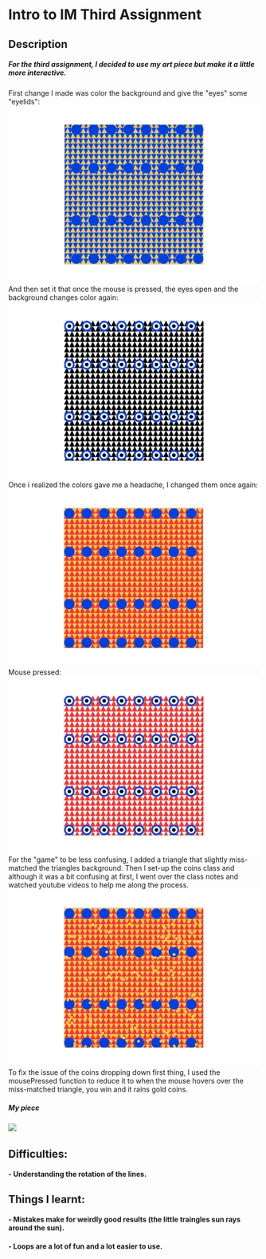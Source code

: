 # Intro to IM Third Assignment 
## Description 
#####  For the third assignment, I decided to use my art piece but make it a little more interactive. 
 First change I made was color the background and give the "eyes" some "eyelids":
 ![](FirstChange.jpg)
 And then set it that once the mouse is pressed, the eyes open and the background changes color again:
 ![](SecondChange.jpg)
 Once i realized the colors gave me a headache, I changed them once again:
 ![](ThirdChange.jpg)
 Mouse pressed:
 ![](ForthChange.jpg)
 For the "game" to be less confusing, I added a triangle that slightly miss-matched the triangles background.
 Then I set-up the coins class and although it was a bit confusing at first, I went over the class notes and
 watched youtube videos to help me along the process.
 ![](FifthChange.jpg)
 To fix the issue of the coins dropping down first thing, I used the mousePressed function to reduce it to when 
 the mouse hovers over the miss-matched triangle, you win and it rains gold coins.
##### My piece 
 ![](artpiece.jpg)
## Difficulties:
#### - Understanding the rotation of the lines.

## Things I learnt:
#### - Mistakes make for weirdly good results (the little traingles sun rays around the sun).
#### - Loops are a lot of fun and a lot easier to use.

